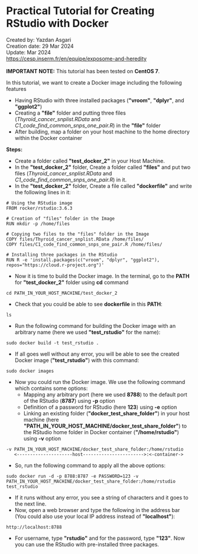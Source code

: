 # Practical Tutorial for Creating RStudio with Docker
Created by: Yazdan Asgari<br>
Creation date: 29 Mar 2024<br>
Update: Mar 2024<br>
https://cesp.inserm.fr/en/equipe/exposome-and-heredity
<br>
<br>
**IMPORTANT NOTE:** This tutorial has been tested on **CentOS 7**.

In this tutorial, we want to create a Docker image including the following features
* Having RStudio with three installed packages (**"vroom"**, **"dplyr"**, and **"ggplot2"**)
* Creating a **"file"** folder and putting three files (*Thyroid_cancer_snplist.RData* and *C1_code_find_common_snps_one_pair.R*) in the **"file"** folder
* After building, map a folder on your host machine to the home directory within the Docker container
  
**Steps:**
* Create a folder called **"test_docker_2"** in your Host Machine.
* In the **"test_docker_2"** folder, Create a folder called **"files"** and put two files (*Thyroid_cancer_snplist.RData* and *C1_code_find_common_snps_one_pair.R*) in it.
* In the **"test_docker_2"** folder, Create a file called **"dockerfile"** and write the following lines in it:
```
# Using the RStudio image
FROM rocker/rstudio:3.6.3

# Creation of "files" folder in the Image
RUN mkdir -p /home/files

# Copying two files to the "files" folder in the Image
COPY files/Thyroid_cancer_snplist.RData /home/files/
COPY files/C1_code_find_common_snps_one_pair.R /home/files/

# Installing three packages in the RStudio
RUN R -e 'install.packages(c("vroom", "dplyr", "ggplot2"), repos="https://cloud.r-project.org")'
```
* Now it is time to build the Docker image. In the terminal, go to the **PATH** for **"test_docker_2"** folder using **cd** command
~~~
cd PATH_IN_YOUR_HOST_MACHINE/test_docker_2
~~~

* Check that you could be able to see **dockerfile** in this **PATH**:
~~~
ls
~~~
* Run the following command for building the Docker image with an arbitrary name (here we used **"test_rstudio"** for the name):
~~~
sudo docker build -t test_rstudio .
~~~
* If all goes well without any error, you will be able to see the created Docker image (**"test_rstudio"**) with this command:
~~~
sudo docker images
~~~
* Now you could run the Docker image. We use the following command which contains some options:
  * Mapping any arbitrary port (here we used **8788**) to the default port of the RStudio (**8787**) using **-p** option
  * Definition of a password for RStudio (here **123**) using **-e** option
  * Linking an existing folder (**"docker_test_share_folder"**) in your host machine (here **"PATH_IN_YOUR_HOST_MACHINE/docker_test_share_folder"**) to the RStudio home folder in Docker container (**"/home/rstudio"**) using **-v** option
~~~
-v PATH_IN_YOUR_HOST_MACHINE/docker_test_share_folder:/home/rstudio
   <---------------------host----------------------->:<-container->
~~~
* So, run the following command to apply all the above options:
~~~
sudo docker run -d -p 8788:8787 -e PASSWORD=123 -v PATH_IN_YOUR_HOST_MACHINE/docker_test_share_folder:/home/rstudio test_rstudio
~~~
* If it runs without any error, you see a string of characters and it goes to the next line.
* Now, open a web browser and type the following in the address bar (You could also use your local IP address instead of **"localhost"**):
```
http://localhost:8788
```
* For username, type **"rstudio"** and for the password, type **"123"**. Now you can use the RStudio with pre-installed three packages.
